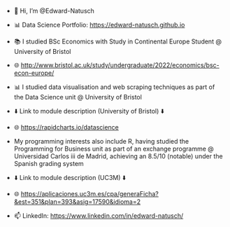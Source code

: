 - 👋 Hi, I’m @Edward-Natusch

- 📊 Data Science Portfolio: https://edward-natusch.github.io

- 📚 I studied BSc Economics with Study in Continental Europe Student @ University of Bristol 
- 🌐 http://www.bristol.ac.uk/study/undergraduate/2022/economics/bsc-econ-europe/

- 📊 I studied data visualisation and web scraping techniques as part of the Data Science unit @ University of Bristol
- ⬇️ Link to module description (University of Bristol) ⬇️
- 🌐 https://rapidcharts.io/datascience

- My programming interests also include R, having studied the Programming for Business unit as part of an exchange programme @ Universidad Carlos iii de Madrid, achieving an 8.5/10 (notable) under the Spanish grading system
- ⬇️ Link to module description (UC3M) ⬇️
- 🌐 https://aplicaciones.uc3m.es/cpa/generaFicha?&est=351&plan=393&asig=17590&idioma=2

- 📫 LinkedIn: https://www.linkedin.com/in/edward-natusch/

<!---
Edward-Natusch/Edward-Natusch is a ✨ special ✨ repository because its `README.md` (this file) appears on your GitHub profile.
You can click the Preview link to take a look at your changes.
--->
